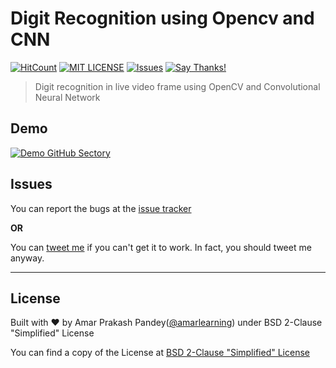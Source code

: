 # Digit Recognition using Opencv and CNN

[![HitCount](http://hits.dwyl.com/amarlearning/digit-recognition-opencv-cnn.svg)](http://hits.dwyl.com/amarlearning/digit-recognition-opencv-cnn)
[![MIT LICENSE](https://img.shields.io/pypi/l/pyzipcode-cli.svg)](http://amarlearning.mit-license.org/)
[![Issues](https://camo.githubusercontent.com/926d8ca67df15de5bd1abac234c0603d94f66c00/68747470733a2f2f696d672e736869656c64732e696f2f62616467652f636f6e747269627574696f6e732d77656c636f6d652d627269676874677265656e2e7376673f7374796c653d666c6174)](https://github.com/amarlearning/digit-recognition-opencv-cnn/issues)
[![Say Thanks!](https://img.shields.io/badge/SayThanks.io-%E2%98%BC-1EAEDB.svg)](mailto:amar.om1994@gmail.com)


> Digit recognition in live video frame using OpenCV and Convolutional Neural Network

## Demo
[![Demo GitHub Sectory](https://img.youtube.com/vi/iDYiTE5tH_Q/maxresdefault.jpg)](https://www.youtube.com/watch?v=iDYiTE5tH_Q)

## Issues

You can report the bugs at the [issue tracker](https://github.com/amarlearning/digit-recognition-opencv-cnn/issues)

**OR**

You can [tweet me](https://twitter.com/iamarpandey) if you can't get it to work. In fact, you should tweet me anyway.

***

## License

Built with ♥ by Amar Prakash Pandey([@amarlearning](http://github.com/amarlearning)) under BSD 2-Clause "Simplified" License

You can find a copy of the License at [BSD 2-Clause "Simplified" License](https://raw.githubusercontent.com/amarlearning/Finger-Detection-and-Tracking/master/LICENSE)

